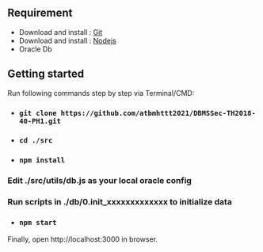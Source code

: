## Requirement
* Download and install : [Git](https://git-scm.com/downloads)
* Download and install : [Nodejs](https://nodejs.org/en/)
* Oracle Db

## Getting started

 Run following commands step by step via Terminal/CMD:
* ### `git clone https://github.com/atbmhttt2021/DBMSSec-TH2018-40-PH1.git`

* ### `cd ./src`

* ### `npm install`

### Edit ./src/utils/db.js as your local oracle config

### Run scripts in ./db/0.init_xxxxxxxxxxxxx to initialize data

* ### `npm start`


Finally, open http://localhost:3000 in browser.